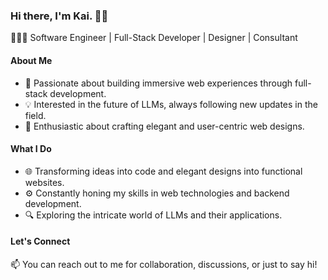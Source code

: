 ### Hi there, I'm Kai. 👋🏼

🧑🏽‍💻 Software Engineer | Full-Stack Developer | Designer | Consultant

#### About Me

- 🚀 Passionate about building immersive web experiences through full-stack development.
- 💡 Interested in the future of LLMs, always following new updates in the field.
- 🎨 Enthusiastic about crafting elegant and user-centric web designs.

#### What I Do

- 🌐 Transforming ideas into code and elegant designs into functional websites.
- ⚙️ Constantly honing my skills in web technologies and backend development.
- 🔍 Exploring the intricate world of LLMs and their applications.

#### Let's Connect

📫 You can reach out to me for collaboration, discussions, or just to say hi!
